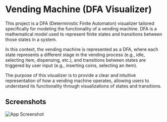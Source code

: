 
# Vending Machine (DFA Visualizer)

This project is a DFA (Deterministic Finite Automaton) visualizer tailored specifically for modeling the functionality of a vending machine. DFA is a mathematical model used to represent finite states and transitions between those states in a system.

In this context, the vending machine is represented as a DFA, where each state represents a different stage in the vending process (e.g., idle, selecting item, dispensing, etc.), and transitions between states are triggered by user input (e.g., inserting coins, selecting an item).

The purpose of this visualizer is to provide a clear and intuitive representation of how a vending machine operates, allowing users to understand its functionality through visualizations of states and transitions.

## Screenshots

![App Screenshot](https://via.placeholder.com/468x300?text=App+Screenshot+Here)


